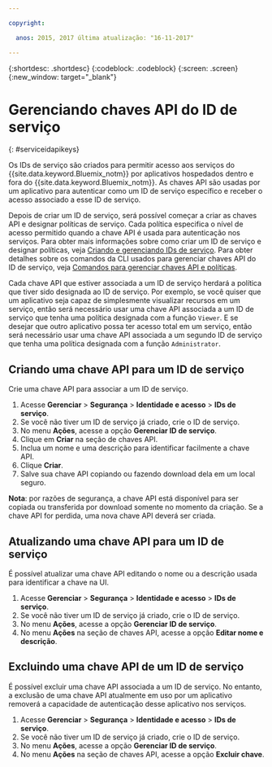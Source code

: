 ```yaml
---

copyright:

  anos: 2015, 2017 última atualização: "16-11-2017"

---
```


{:shortdesc: .shortdesc}
{:codeblock: .codeblock}
{:screen: .screen}
{:new_window: target="_blank"}

# Gerenciando chaves API do ID de serviço
{: #serviceidapikeys}

Os IDs de serviço são criados para permitir acesso aos serviços do {{site.data.keyword.Bluemix_notm}} por aplicativos hospedados dentro e fora do {{site.data.keyword.Bluemix_notm}}. As chaves API são usadas por um aplicativo para autenticar como um ID de serviço específico e receber o acesso associado a esse ID de serviço.

Depois de criar um ID de serviço, será possível começar a criar as chaves API e designar políticas de serviço. Cada política especifica o nível de acesso permitido quando a chave API é usada para autenticação nos serviços. Para obter mais informações sobre como criar um ID de serviço e designar políticas, veja [Criando e gerenciando IDs de serviço](serviceids.html). Para obter detalhes sobre os comandos da CLI usados para gerenciar chaves API do ID de serviço, veja [Comandos para gerenciar chaves API e políticas](/docs/cli/reference/bluemix_cli/bx_cli.html#bx_commands_iam).

Cada chave API que estiver associada a um ID de serviço herdará a política que tiver sido designada ao ID de serviço. Por exemplo, se você quiser que um aplicativo seja capaz de simplesmente visualizar recursos em um serviço, então será necessário usar uma chave API associada a um ID de serviço que tenha uma política designada com a função `Viewer`. E se desejar que outro aplicativo possa ter acesso total em um serviço, então será necessário usar uma chave API associada a um segundo ID de serviço que tenha uma política designada com a função `Administrator`.

## Criando uma chave API para um ID de serviço

Crie uma chave API para associar a um ID de serviço.

1. Acesse **Gerenciar** &gt; **Segurança** &gt; **Identidade e acesso** &gt; **IDs de serviço**. 
2. Se você não tiver um ID de serviço já criado, crie o ID de serviço.
3. No menu **Ações**, acesse a opção **Gerenciar ID de serviço**.
4. Clique em **Criar** na seção de chaves API.
5. Inclua um nome e uma descrição para identificar facilmente a chave API.
6. Clique **Criar**.
7. Salve sua chave API copiando ou fazendo download dela em um local seguro.

**Nota**: por razões de segurança, a chave API está disponível para ser copiada ou transferida por download somente no momento da criação. Se a chave API for perdida, uma nova chave API deverá ser criada.

## Atualizando uma chave API para um ID de serviço

É possível atualizar uma chave API editando o nome ou a descrição usada para identificar a chave na UI.

1. Acesse **Gerenciar** &gt; **Segurança** &gt; **Identidade e acesso** &gt; **IDs de serviço**. 
2. Se você não tiver um ID de serviço já criado, crie o ID de serviço.
3. No menu **Ações**, acesse a opção **Gerenciar ID de serviço**.
4. No menu **Ações** na seção de chaves API, acesse a opção **Editar nome e descrição**.


## Excluindo uma chave API de um ID de serviço

É possível excluir uma chave API associada a um ID de serviço. No entanto, a exclusão de uma chave API atualmente em uso por um aplicativo removerá a capacidade de autenticação desse aplicativo nos serviços.

1. Acesse **Gerenciar** &gt; **Segurança** &gt; **Identidade e acesso** &gt; **IDs de serviço**. 
2. Se você não tiver um ID de serviço já criado, crie o ID de serviço.
3. No menu **Ações**, acesse a opção **Gerenciar ID de serviço**.
4. No menu **Ações** na seção de chaves API, acesse a opção **Excluir chave**.


